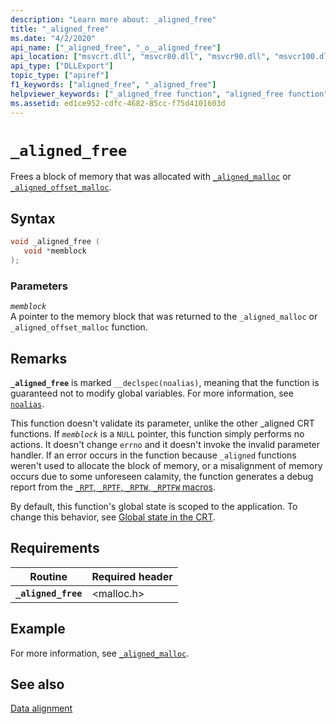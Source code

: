 ```yaml
---
description: "Learn more about: _aligned_free"
title: "_aligned_free"
ms.date: "4/2/2020"
api_name: ["_aligned_free", "_o__aligned_free"]
api_location: ["msvcrt.dll", "msvcr80.dll", "msvcr90.dll", "msvcr100.dll", "msvcr100_clr0400.dll", "msvcr110.dll", "msvcr110_clr0400.dll", "msvcr120.dll", "msvcr120_clr0400.dll", "ucrtbase.dll", "api-ms-win-crt-heap-l1-1-0.dll", "api-ms-win-crt-private-l1-1-0.dll"]
api_type: ["DLLExport"]
topic_type: ["apiref"]
f1_keywords: ["aligned_free", "_aligned_free"]
helpviewer_keywords: ["_aligned_free function", "aligned_free function"]
ms.assetid: ed1ce952-cdfc-4682-85cc-f75d4101603d
---
```

# `_aligned_free`

Frees a block of memory that was allocated with [`_aligned_malloc`](aligned-malloc.md) or [`_aligned_offset_malloc`](aligned-offset-malloc.md).

## Syntax

```C
void _aligned_free (
   void *memblock
);
```

### Parameters

*`memblock`*\
A pointer to the memory block that was returned to the `_aligned_malloc` or `_aligned_offset_malloc` function.

## Remarks

**`_aligned_free`** is marked `__declspec(noalias)`, meaning that the function is guaranteed not to modify global variables. For more information, see [`noalias`](../../cpp/noalias.md).

This function doesn't validate its parameter, unlike the other _aligned CRT functions. If *`memblock`* is a `NULL` pointer, this function simply performs no actions. It doesn't change `errno` and it doesn't invoke the invalid parameter handler. If an error occurs in the function because `_aligned` functions weren't used to allocate the block of memory, or a misalignment of memory occurs due to some unforeseen calamity, the function generates a debug report from the [`_RPT`, `_RPTF`, `_RPTW`, `_RPTFW` macros](rpt-rptf-rptw-rptfw-macros.md).

By default, this function's global state is scoped to the application. To change this behavior, see [Global state in the CRT](../global-state.md).

## Requirements

| Routine | Required header |
|---|---|
| **`_aligned_free`** | \<malloc.h> |

## Example

For more information, see [`_aligned_malloc`](aligned-malloc.md).

## See also

[Data alignment](../data-alignment.md)
